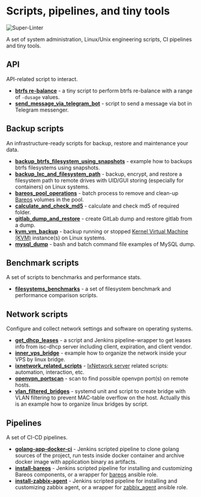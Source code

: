 # Scripts, pipelines, and tiny tools

![Super-Linter](
https://github.com/alexanderbazhenoff/scripts-pipelines-and-tiny-tools/actions/workflows/lint.yml/badge.svg?branch=master)

A set of system administration, Linux/Unix engineering scripts, CI pipelines and tiny tools.

## API

API-related script to interact.

- [**btrfs re-balance**](btrfs_rebalance/README.md) - a tiny script to perform btrfs re-balance with a range of
  `-dusage` values.
- [**send_message_via_telegram_bot**](api/send_message_via_telegram_bot/README.md) - script to send a message via bot in
  Telegram messenger.

## Backup scripts

An infrastructure-ready scripts for backup, restore and maintenance your data.

- [**backup_btrfs_filesystem_using_snapshots**](backup/backup_btrfs_using_snapshot/README.md) - example how to backups
  btrfs filesystems using snapshots.
- [**backup_lxc_and_filesystem_path**](backup/backup_lxc_and_filesystem_path/README.md) - backup, encrypt, and restore a
  filesystem path to remote drives with UID/GUI storing (especially for containers) on Linux systems.
- [**bareos_pool_operations**](backup/bareos_pool_operations/README.md) - batch process to remove and clean-up
  [Bareos](https://www.bareos.com/) volumes in the pool.
- [**calculate_and_check_md5**](backup/calculate_and_check_md5) - calculate and check md5 of required folder.
- [**gitlab_dump_and_restore**](backup/gitlab_dump_and_restore/README.md) - create GitLab dump and restore gitlab from a
  dump.
- [**kvm_vm_backup**](backup/kvm_vm_backup/README.md) - backup running or stopped
[Kernel Virtual Machine (KVM)](https://www.linux-kvm.org/page/Main_Page) instance(s) on Linux systems.
- [**mysql_dump**](backup/mysql_dump/README.md) - bash and batch command file examples of MySQL dump.

## Benchmark scripts

A set of scripts to benchmarks and performance stats.

- [**filesystems_benchmarks**](benchmark/filesystems_benchmarks/README.md) - a set of filesystem benchmark and
  performance comparison scripts.

## Network scripts

Configure and collect network settings and software on operating systems.

- [**get_dhcp_leases**](network/get_dhcpd_leases/README.md) - a script and Jenkins pipeline-wrapper to get leases info
  from isc-dhcp server including client, expiration, and client vendor.
- [**inner_vps_bridge**](network/inner_vps_bridge/README.md) - example how to organize the network inside your VPS by
  linux bridge.
- [**ixnetwork_related_scripts**](network/ixnetwork_related_scripts/README.md) -
  [IxNetwork server](https://support.ixiacom.com/version/ixnetwork-916) related scripts: automation, interaction, etc.
- [**openvpn_portscan**](network/openvpn_portscan/README.md) - scan to find possible openvpn port(s) on remote hosts.
- [**vlan_filtered_bridges**](network/vlan_filtered_bridges/README.md) - systemd unit and script to create bridge with
  VLAN filtering to prevent MAC-table overflow on the host. Actually this is an example how to organize linux bridges by
  script.

## Pipelines

A set of CI-CD pipelines.

- [**golang-app-docker-ci**](pipelines/golang-app-docker-ci/README.md) - Jenkins scripted pipeline to clone golang
  sources of the project, run tests inside docker container and archive docker image with application binary as
  artifacts.
- [**install-bareos**](pipelines/install-bareos/README.md) - Jenkins scripted pipeline for installing and customizing
  Bareos components, or a wrapper for
  [bareos](https://github.com/alexanderbazhenoff/ansible-collection-linux/tree/main/roles/bareos) ansible role.
- [**install-zabbix-agent**](pipelines/install-zabbix-agent/README.md) - Jenkins scripted pipeline for installing and
  customizing zabbix agent, or a wrapper for
  [zabbix_agent](https://github.com/alexanderbazhenoff/ansible-collection-linux/tree/main/roles/zabbix_agent)
  ansible role.
